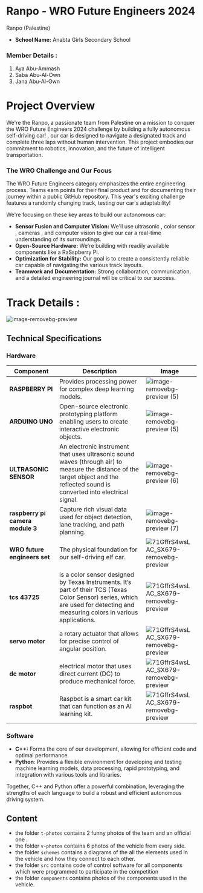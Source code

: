 # Ranpo - WRO Future Engineers 2024
Ranpo (Palestine)
- **School Name:** Anabta Girls Secondary School

### Member Details :
1. Aya Abu-Ammash 
2. Saba Abu-Al-Own
3. Jana Abu-Al-Own


# Project Overview
We're the Ranpo, a passionate team from Palestine on a mission to conquer the WRO Future Engineers 2024 challenge by building a fully autonomous self-driving car! , our car is designed to navigate a designated track and complete three laps without human intervention. This project embodies our commitment to robotics, innovation, and the future of intelligent transportation.

### The WRO Challenge and Our Focus
The WRO Future Engineers category emphasizes the entire engineering process. Teams earn points for their final product and for documenting their journey within a public GitHub repository. This year's exciting challenge features a randomly changing track, testing our car's adaptability!

We're focusing on these key areas to build our autonomous car:

- **Sensor Fusion and Computer Vision:** We'll use  ultrasonic , color sensor , cameras , and computer vision to give our car a real-time understanding of its surroundings.
- **Open-Source Hardware:** We're building with readily available components like a RaSspberry Pi.
- **Optimization for Stability:** Our goal is to create a consistently reliable car capable of navigating the various track layouts.
- **Teamwork and Documentation:** Strong collaboration, communication, and a detailed engineering journal will be critical to our success.
# Track Details :
![image-removebg-preview](https://world-robot-olympiad-association.github.io/future-engineers-gs/img/fe-map.png)

## Technical Specifications

### Hardware

| Component | Description | Image |
|---|---|---|
| **RASPBERRY PI** | Provides processing power for complex deep learning models. | ![image-removebg-preview (5)](https://encrypted-tbn0.gstatic.com/images?q=tbn:ANd9GcSNjdFTogzNWNns1mfd1fhjfLgDHLenUuARvw&s) |
| **ARDUINO UNO** | Open-source electronic prototyping platform enabling users to create interactive electronic objects. | ![image-removebg-preview (5)](https://upload.wikimedia.org/wikipedia/commons/3/38/Arduino_Uno_-_R3.jpg)|
| **ULTRASONIC SENSOR** | An electronic instrument that uses ultrasonic sound waves (through air) to measure the distance of the target object and the reflected sound is converted into electrical signal.  | ![image-removebg-preview (6)](https://encrypted-tbn0.gstatic.com/images?q=tbn:ANd9GcQUyegBfSW_W0U-_pU9VsVvKSC8r9o_HopU3g&s) |
|**raspberry pi camera module 3** | Capture rich visual data used for object detection, lane tracking, and path planning. | ![image-removebg-preview (7)](https://thepihut.com/cdn/shop/products/raspberry-pi-camera-module-3-raspberry-pi-sc0872-40039005159619_2048x.jpg?v=1673207975) |
| **WRO future engineers set** | The physical foundation for our self-driving elf car. | ![71GffrS4wsL _AC_SX679_-removebg-preview](https://funduinoshop.com/media/image/08/f8/74/YFROBOT-chassis-kit-mit-lenkachse-1_200x200@2x.jpg)|
| **tcs 43725** | is a color sensor designed by Texas Instruments. It’s part of their TCS (Texas Color Sensor) series, which are used for detecting and measuring colors in various applications.  | ![71GffrS4wsL _AC_SX679_-removebg-preview](https://m.media-amazon.com/images/I/6169sOb8-VL._AC_UF1000,1000_QL80_.jpg)|
| **servo motor** | a rotary actuator that allows for precise control of angular position.  | ![71GffrS4wsL _AC_SX679_-removebg-preview](https://m.media-amazon.com/images/I/41r5LS1lYHL._AC_UF350,350_QL80_.jpg )|
| **dc motor** | electrical motor that uses direct current (DC) to produce mechanical force.  | ![71GffrS4wsL _AC_SX679_-removebg-preview](https://m.media-amazon.com/images/I/31j41t1Y27L._AC_UF1000,1000_QL80_.jpg)|
| **raspbot** |Raspbot is a smart car kit that can function as  an AI learning kit. | ![71GffrS4wsL _AC_SX679_-removebg-preview](http://www.yahboom.net/Public/images/newsimg/600f914608baa.jpg)|

### Software
- **C++:** Forms the core of our development, allowing for efficient code and optimal performance.
- **Python**: Provides a flexible environment for developing and testing machine learning models, data processing, rapid prototyping, and integration with various tools and libraries.

Together, C++ and Python offer a powerful combination, leveraging the strengths of each language to build a robust and efficient autonomous driving system.


## Content

* the folder `t-photos` contains 2 funny photos of the team and an official one . 
* the folder `v-photos` contains 6 photos of the vehicle from every side.
* the folder `schemes` contains a diagrams of the all the elements used in the vehicle and how they connect to each other.
* the folder `src` contains code of control software for all components which were programmed to participate in the competition
* the folder `components` contains photos of the components used in the vehicle.
